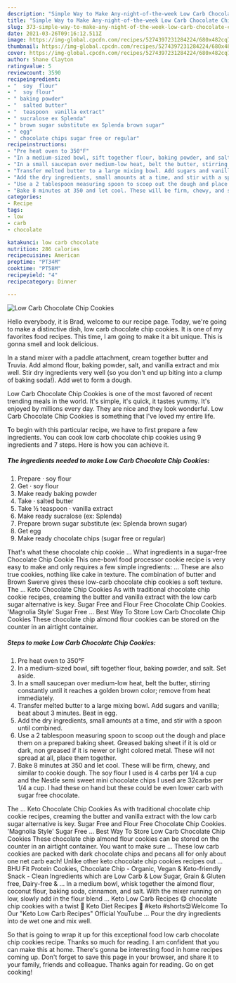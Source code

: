```yaml
---
description: "Simple Way to Make Any-night-of-the-week Low Carb Chocolate Chip Cookies"
title: "Simple Way to Make Any-night-of-the-week Low Carb Chocolate Chip Cookies"
slug: 373-simple-way-to-make-any-night-of-the-week-low-carb-chocolate-chip-cookies
date: 2021-03-26T09:16:12.511Z
image: https://img-global.cpcdn.com/recipes/5274397231284224/680x482cq70/low-carb-chocolate-chip-cookies-recipe-main-photo.jpg
thumbnail: https://img-global.cpcdn.com/recipes/5274397231284224/680x482cq70/low-carb-chocolate-chip-cookies-recipe-main-photo.jpg
cover: https://img-global.cpcdn.com/recipes/5274397231284224/680x482cq70/low-carb-chocolate-chip-cookies-recipe-main-photo.jpg
author: Shane Clayton
ratingvalue: 5
reviewcount: 3590
recipeingredient:
- "  soy  flour"
- "  soy flour"
- " baking powder"
- "  salted butter"
- "  teaspoon  vanilla extract"
- " sucralose ex Splenda"
- " brown sugar substitute ex Splenda brown sugar"
- " egg"
- " chocolate chips sugar free or regular"
recipeinstructions:
- "Pre heat oven to 350°F"
- "In a medium-sized bowl, sift together flour, baking powder, and salt. Set aside."
- "In a small saucepan over medium-low heat, belt the butter, stirring constantly until it reaches a golden brown color; remove from heat immediately."
- "Transfer melted butter to a large mixing bowl. Add sugars and vanilla; beat about 3 minutes. Beat in egg."
- "Add the dry ingredients, small amounts at a time, and stir with a spoon until combined."
- "Use a 2 tablespoon measuring spoon to scoop out the dough and place them on a prepared baking sheet. Greased baking sheet if it is old or dark, non greased if it is newer or light colored metal. These will not spread at all, place them together."
- "Bake 8 minutes at 350 and let cool. These will be firm, chewy, and similar to cookie dough. The soy flour I used is 4 carbs per 1/4 a cup and the Nestle semi sweet mini chocolate chips I used are 32carbs per 1/4 a cup. I had these on hand but these could be even lower carb with sugar free chocolate."
categories:
- Recipe
tags:
- low
- carb
- chocolate

katakunci: low carb chocolate 
nutrition: 286 calories
recipecuisine: American
preptime: "PT34M"
cooktime: "PT58M"
recipeyield: "4"
recipecategory: Dinner

---
```



![Low Carb Chocolate Chip Cookies](https://img-global.cpcdn.com/recipes/5274397231284224/680x482cq70/low-carb-chocolate-chip-cookies-recipe-main-photo.jpg)

Hello everybody, it is Brad, welcome to our recipe page. Today, we're going to make a distinctive dish, low carb chocolate chip cookies. It is one of my favorites food recipes. This time, I am going to make it a bit unique. This is gonna smell and look delicious.

In a stand mixer with a paddle attachment, cream together butter and Truvia. Add almond flour, baking powder, salt, and vanilla extract and mix well. Stir dry ingredients very well (so you don&#39;t end up biting into a clump of baking soda!). Add wet to form a dough.

Low Carb Chocolate Chip Cookies is one of the most favored of recent trending meals in the world. It's simple, it's quick, it tastes yummy. It's enjoyed by millions every day. They are nice and they look wonderful. Low Carb Chocolate Chip Cookies is something that I've loved my entire life.


To begin with this particular recipe, we have to first prepare a few ingredients. You can cook low carb chocolate chip cookies using 9 ingredients and 7 steps. Here is how you can achieve it.

<!--inarticleads1-->

##### The ingredients needed to make Low Carb Chocolate Chip Cookies:

1. Prepare  · soy  flour
1. Get  · soy flour
1. Make ready  baking powder
1. Take  · salted butter
1. Take  ½ teaspoon · vanilla extract
1. Make ready  sucralose (ex: Splenda)
1. Prepare  brown sugar substitute (ex: Splenda brown sugar)
1. Get  egg
1. Make ready  chocolate chips (sugar free or regular)


That&#39;s what these chocolate chip cookie … What ingredients in a sugar-free Chocolate Chip Cookie This one-bowl food processor cookie recipe is very easy to make and only requires a few simple ingredients: … These are also true cookies, nothing like cake in texture. The combination of butter and Brown Swerve gives these low-carb chocolate chip cookies a soft texture. The … Keto Chocolate Chip Cookies As with traditional chocolate chip cookie recipes, creaming the butter and vanilla extract with the low carb sugar alternative is key. Sugar Free and Flour Free Chocolate Chip Cookies. &#39;Magnolia Style&#39; Sugar Free … Best Way To Store Low Carb Chocolate Chip Cookies These chocolate chip almond flour cookies can be stored on the counter in an airtight container. 

<!--inarticleads2-->

##### Steps to make Low Carb Chocolate Chip Cookies:

1. Pre heat oven to 350°F
1. In a medium-sized bowl, sift together flour, baking powder, and salt. Set aside.
1. In a small saucepan over medium-low heat, belt the butter, stirring constantly until it reaches a golden brown color; remove from heat immediately.
1. Transfer melted butter to a large mixing bowl. Add sugars and vanilla; beat about 3 minutes. Beat in egg.
1. Add the dry ingredients, small amounts at a time, and stir with a spoon until combined.
1. Use a 2 tablespoon measuring spoon to scoop out the dough and place them on a prepared baking sheet. Greased baking sheet if it is old or dark, non greased if it is newer or light colored metal. These will not spread at all, place them together.
1. Bake 8 minutes at 350 and let cool. These will be firm, chewy, and similar to cookie dough. The soy flour I used is 4 carbs per 1/4 a cup and the Nestle semi sweet mini chocolate chips I used are 32carbs per 1/4 a cup. I had these on hand but these could be even lower carb with sugar free chocolate.


The … Keto Chocolate Chip Cookies As with traditional chocolate chip cookie recipes, creaming the butter and vanilla extract with the low carb sugar alternative is key. Sugar Free and Flour Free Chocolate Chip Cookies. &#39;Magnolia Style&#39; Sugar Free … Best Way To Store Low Carb Chocolate Chip Cookies These chocolate chip almond flour cookies can be stored on the counter in an airtight container. You want to make sure … These low carb cookies are packed with dark chocolate chips and pecans all for only about one net carb each! Unlike other keto chocolate chip cookies recipes out … BHU Fit Protein Cookies, Chocolate Chip - Organic, Vegan &amp; Keto-friendly Snack - Clean Ingredients which are Low Carb &amp; Low Sugar, Grain &amp; Gluten free, Dairy-free &amp; … In a medium bowl, whisk together the almond flour, coconut flour, baking soda, cinnamon, and salt. With the mixer running on low, slowly add in the flour blend … Keto Low Carb Recipes 😋 chocolate chip cookies with a twist 🍪 Keto Diet Recipes 🥗 #keto #shorts😍Welcome To Our &#34;Keto Low Carb Recipes&#34; Official YouTube … Pour the dry ingredients into de wet one and mix well. 

So that is going to wrap it up for this exceptional food low carb chocolate chip cookies recipe. Thanks so much for reading. I am confident that you can make this at home. There's gonna be interesting food in home recipes coming up. Don't forget to save this page in your browser, and share it to your family, friends and colleague. Thanks again for reading. Go on get cooking!
